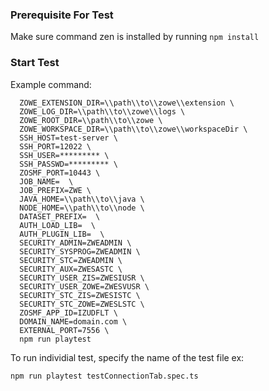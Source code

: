 ### Prerequisite For Test

Make sure command zen is installed by running `npm install`

### Start Test

Example command:

```
  ZOWE_EXTENSION_DIR=\\path\\to\\zowe\\extension \
  ZOWE_LOG_DIR=\\path\\to\\zowe\\logs \
  ZOWE_ROOT_DIR=\\path\\to\\zowe \
  ZOWE_WORKSPACE_DIR=\\path\\to\\zowe\\workspaceDir \
  SSH_HOST=test-server \
  SSH_PORT=12022 \
  SSH_USER=********* \
  SSH_PASSWD=********* \
  ZOSMF_PORT=10443 \
  JOB_NAME=  \
  JOB_PREFIX=ZWE \
  JAVA_HOME=\\path\\to\\java \
  NODE_HOME=\\path\\to\\node \
  DATASET_PREFIX=  \
  AUTH_LOAD_LIB=  \
  AUTH_PLUGIN_LIB=  \
  SECURITY_ADMIN=ZWEADMIN \
  SECURITY_SYSPROG=ZWEADMIN \
  SECURITY_STC=ZWEADMIN \
  SECURITY_AUX=ZWESASTC \
  SECURITY_USER_ZIS=ZWESIUSR \
  SECURITY_USER_ZOWE=ZWESVUSR \
  SECURITY_STC_ZIS=ZWESISTC \
  SECURITY_STC_ZOWE=ZWESLSTC \
  ZOSMF_APP_ID=IZUDFLT \
  DOMAIN_NAME=domain.com \
  EXTERNAL_PORT=7556 \
  npm run playtest
```

To run individial test, specify the name of the test file ex:

``` npm run playtest testConnectionTab.spec.ts ```
